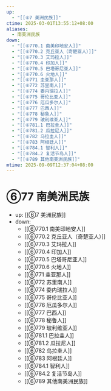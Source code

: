 ```yaml
---
up:
  - "[[⑥7 美洲民族]]"
ctime: 2025-03-01T13:55:12+08:00
aliases:
  - 南美洲民族
down:
  - "[[⑥770.1 南美印地安人]]"
  - "[[⑥770.2 克丘亚人（奇楚亚人）]]"
  - "[[⑥770.3 艾玛拉人]]"
  - "[[⑥770.4 印加人]]"
  - "[[⑥770.5 巴塔哥尼亚人]]"
  - "[[⑥770.6 火地人]]"
  - "[[⑥771 圭亚那人]]"
  - "[[⑥772 苏里南人]]"
  - "[[⑥774 委内瑞拉人]]"
  - "[[⑥775 哥伦比亚人]]"
  - "[[⑥776 厄瓜多尔人]]"
  - "[[⑥777 巴西人]]"
  - "[[⑥778 秘鲁人]]"
  - "[[⑥779 玻利维亚人]]"
  - "[[⑥781.1 巴拉圭人]]"
  - "[[⑥781.2 瓜拉尼人]]"
  - "[[⑥782 乌拉圭人]]"
  - "[[⑥783 阿根廷人]]"
  - "[[⑥784.1 智利人]]"
  - "[[⑥784.2 复活节岛人]]"
  - "[[⑥789 其他南美洲民族]]"
mtime: 2025-09-09T12:37:04+08:00
---
```


# ⑥77 南美洲民族

- up: [[⑥7 美洲民族]]
- down:	
	- [[⑥770.1 南美印地安人]]
	- [[⑥770.2 克丘亚人（奇楚亚人）]]
	- [[⑥770.3 艾玛拉人]]
	- [[⑥770.4 印加人]]
	- [[⑥770.5 巴塔哥尼亚人]]
	- [[⑥770.6 火地人]]
	- [[⑥771 圭亚那人]]
	- [[⑥772 苏里南人]]
	- [[⑥774 委内瑞拉人]]
	- [[⑥775 哥伦比亚人]]
	- [[⑥776 厄瓜多尔人]]
	- [[⑥777 巴西人]]
	- [[⑥778 秘鲁人]]
	- [[⑥779 玻利维亚人]]
	- [[⑥781.1 巴拉圭人]]
	- [[⑥781.2 瓜拉尼人]]
	- [[⑥782 乌拉圭人]]
	- [[⑥783 阿根廷人]]
	- [[⑥784.1 智利人]]
	- [[⑥784.2 复活节岛人]]
	- [[⑥789 其他南美洲民族]]
	
